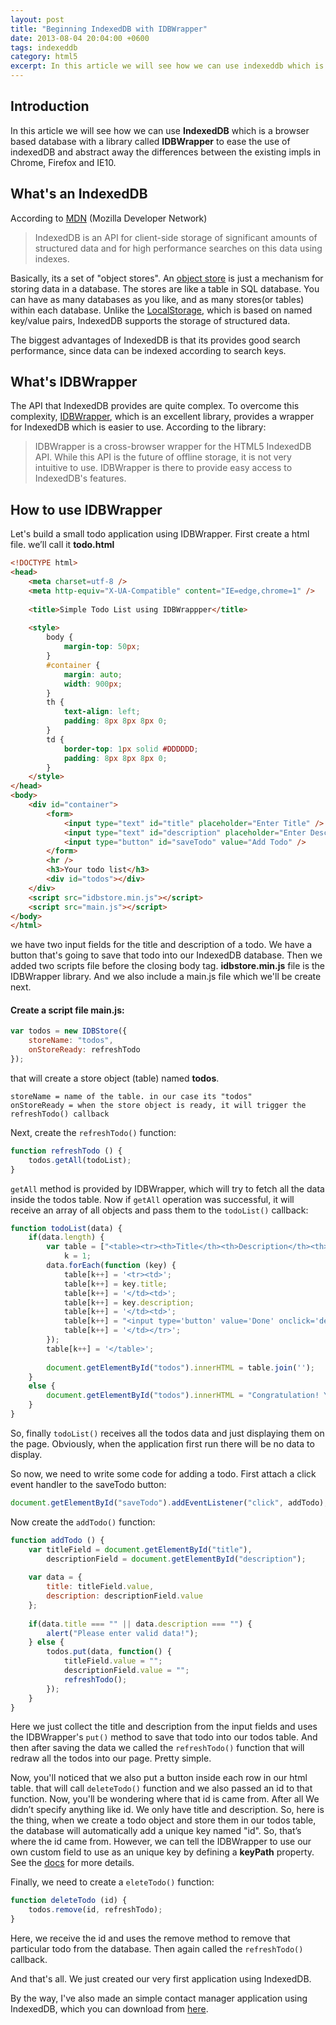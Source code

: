 ```yaml
---
layout: post
title: "Beginning IndexedDB with IDBWrapper"
date: 2013-08-04 20:04:00 +0600
tags: indexeddb
category: html5
excerpt: In this article we will see how we can use indexeddb which is a browser based database with a library called IDBWrapper to ease the use of indexedDB and abstract away the differences between the existing impls in Chrome, Firefox and IE10
---
```


## Introduction

In this article we will see how we can use **IndexedDB** which is a browser based database with a library called **IDBWrapper** to ease the use of indexedDB and abstract away the differences between the existing impls in Chrome, Firefox and IE10.

## What's an IndexedDB

According to [MDN](https://developer.mozilla.org/en-US/docs/Web/API/IndexedDB_API) (Mozilla Developer Network)

> IndexedDB is an API for client-side storage of significant amounts of structured data and for high performance searches on this data using indexes.

Basically, its a set of "object stores". An [object store](http://www.w3.org/TR/IndexedDB/#object-store-concept) is just a mechanism for storing data in a database. The stores are like a table in SQL database. You can have as many databases as you like, and as many stores(or tables) within each database. Unlike the [LocalStorage](https://developer.mozilla.org/en/docs/Web/API/Window/localStorage), which is based on named key/value pairs, IndexedDB supports the storage of structured data.

The biggest advantages of IndexedDB is that its provides good search performance, since data can be indexed according to search keys.

## What's IDBWrapper

The API that IndexedDB provides are quite complex. To overcome this complexity, [IDBWrapper](https://jensarps.github.io/IDBWrapper/), which is an excellent library, provides a wrapper for IndexedDB which is easier to use. According to the library:

> IDBWrapper is a cross-browser wrapper for the HTML5 IndexedDB API. While this API is the future of offline storage, it is not very intuitive to use. IDBWrapper is there to provide easy access to IndexedDB's features.

## How to use IDBWrapper

Let's build a small todo application using IDBWrapper. First create a html file. we’ll call it **todo.html**

```html
<!DOCTYPE html>
<head>
    <meta charset=utf-8 />
    <meta http-equiv="X-UA-Compatible" content="IE=edge,chrome=1" />
 
    <title>Simple Todo List using IDBWrappper</title>
 
    <style>
        body {
            margin-top: 50px;
        }
        #container {
            margin: auto;
            width: 900px;
        }
        th {
            text-align: left;
            padding: 8px 8px 8px 0;
        }
        td {
            border-top: 1px solid #DDDDDD;
            padding: 8px 8px 8px 0;
        }
    </style>
</head>
<body>
    <div id="container">
        <form>
            <input type="text" id="title" placeholder="Enter Title" />
            <input type="text" id="description" placeholder="Enter Description" />
            <input type="button" id="saveTodo" value="Add Todo" />
        </form>
        <hr />
        <h3>Your todo list</h3>
        <div id="todos"></div>
    </div>
    <script src="idbstore.min.js"></script>
    <script src="main.js"></script>
</body>
</html>
```

we have two input fields for the title and description of a todo. We have a button that's going to save that todo into our IndexedDB database. Then we added two scripts file before the closing body tag. **idbstore.min.js** file is the IDBWrapper library. And we also include a main.js file which we'll be create next.

#### Create a script file **main.js**:

```javascript
var todos = new IDBStore({
    storeName: "todos",
    onStoreReady: refreshTodo
});
```
that will create a store object (table) named **todos**.

```text
storeName = name of the table. in our case its "todos"
onStoreReady = when the store object is ready, it will trigger the refreshTodo() callback
```

Next, create the `refreshTodo()` function:

```javascript
function refreshTodo () {
    todos.getAll(todoList);
}
```

`getAll` method is provided by IDBWrapper, which will try to fetch all the data inside the todos table. Now if `getAll` operation was successful, it will receive an array of all objects and pass them to the `todoList()` callback:

```javascript
function todoList(data) {
    if(data.length) {
        var table = ["<table><tr><th>Title</th><th>Description</th><th>Action</th></tr>"],
            k = 1;
        data.forEach(function (key) {
            table[k++] = '<tr><td>';
            table[k++] = key.title;
            table[k++] = '</td><td>';
            table[k++] = key.description;
            table[k++] = '</td><td>';
            table[k++] = "<input type='button' value='Done' onclick='deleteTodo(" + key.id + ")' />";
            table[k++] = '</td></tr>';
        });
        table[k++] = '</table>';
 
        document.getElementById("todos").innerHTML = table.join('');
    }
    else {
        document.getElementById("todos").innerHTML = "Congratulation! You have done all the tasks.";
    }
}
```

So, finally `todoList()` receives all the todos data and just displaying them on the page. Obviously, when the application first run there will be no data to display.

So now, we need to write some code for adding a todo. First attach a click event handler to the saveTodo button:

```javascript
document.getElementById("saveTodo").addEventListener("click", addTodo);
```

Now create the `addTodo()` function:

```javascript
function addTodo () {
    var titleField = document.getElementById("title"),
        descriptionField = document.getElementById("description");
 
    var data = {
        title: titleField.value,
        description: descriptionField.value
    };
 
    if(data.title === "" || data.description === "") {
        alert("Please enter valid data!");
    } else {
        todos.put(data, function() {
            titleField.value = "";
            descriptionField.value = "";
            refreshTodo();
        });
    }
}
```

Here we just collect the title and description from the input fields and uses the IDBWrapper's `put()` method to save that todo into our todos table. And then after saving the data we called the `refreshTodo()` function that will redraw all the todos into our page. Pretty simple.

Now, you'll noticed that we also put a button inside each row in our html table. that will call `deleteTodo()` function and we also passed an id to that function. Now, you'll be wondering where that id is came from. After all We didn’t specify anything like id. We only have title and description. So, here is the thing, when we create a todo object and store them in our todos table, the database will automatically add a unique key named "id". So, that’s where the id came from. However, we can tell the IDBWrapper to use our own custom field to use as an unique key by defining a **keyPath** property. See the [docs](https://github.com/jensarps/IDBWrapper) for more details.

Finally, we need to create a `eleteTodo()` function:

```javascript
function deleteTodo (id) {
    todos.remove(id, refreshTodo);
}
```

Here, we receive the id and uses the remove method to remove that particular todo from the database. Then again called the `refreshTodo()` callback.

And that's all. We just created our very first application using IndexedDB.

By the way, I've also made an simple contact manager application using IndexedDB, which you can download from [here](https://shibbir.io/SimpleContactManager/).
